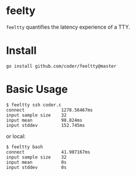 # feelty

`feeltty` quantifies the latency experience of a TTY.

# Install

```shell script
go install github.com/coder/feeltty@master
```

# Basic Usage

```shell script
$ feeltty ssh coder.c
connect              1278.56467ms
input sample size    32
input mean           98.824ms
input stddev         152.745ms
```

or local:

```shell script
$ feeltty bash
connect              41.907167ms
input sample size    32
input mean           0s
input stddev         0s
```
